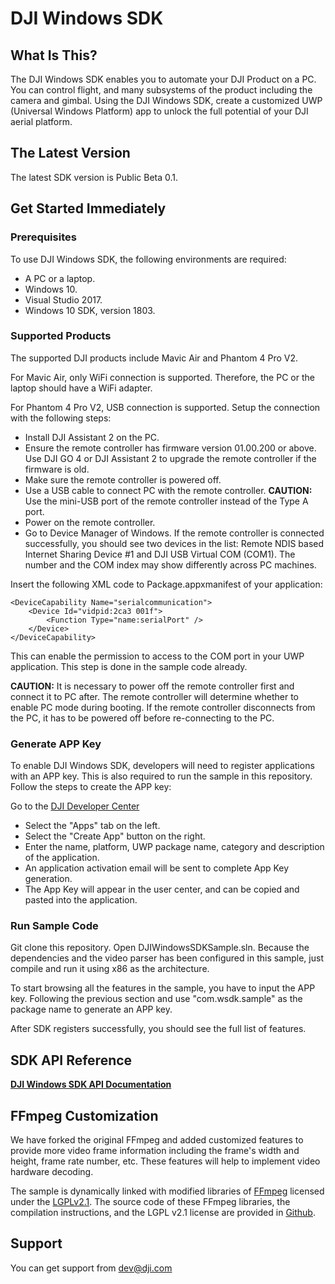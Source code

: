 # DJI Windows SDK

## What Is This?

The DJI Windows SDK enables you to automate your DJI Product on a PC. You can control flight, and many subsystems of the product including the camera and gimbal. Using the DJI Windows SDK, create a customized UWP (Universal Windows Platform) app to unlock the full potential of your DJI aerial platform.

## The Latest Version
The latest SDK version is Public Beta 0.1. 

## Get Started Immediately

### Prerequisites

To use DJI Windows SDK, the following environments are required:

- A PC or a laptop. 
- Windows 10.  
- Visual Studio 2017.  
- Windows 10 SDK, version 1803. 

### Supported Products

The supported DJI products include Mavic Air and Phantom 4 Pro V2. 

For Mavic Air, only WiFi connection is supported. Therefore, the PC or the laptop should have a WiFi adapter. 

For Phantom 4 Pro V2, USB connection is supported. Setup the connection with the following steps: 

  * Install DJI Assistant 2 on the PC. 
  * Ensure the remote controller has firmware version 01.00.200 or above. Use DJI GO 4 or DJI Assistant 2 to upgrade the remote controller if the firmware is old. 
  * Make sure the remote controller is powered off. 
  * Use a USB cable to connect PC with the remote controller. **CAUTION:** Use the mini-USB port of the remote controller instead of the Type A port. 
  *  Power on the remote controller. 
  *  Go to Device Manager of Windows. If the remote controller is connected successfully, you should see two devices in the list: Remote NDIS based Internet Sharing Device #1 and DJI USB Virtual COM (COM1). The number and the COM index may show differently across PC machines. 

Insert the following XML code to Package.appxmanifest of your application: 
```
<DeviceCapability Name="serialcommunication">
    <Device Id="vidpid:2ca3 001f">
	    <Function Type="name:serialPort" />
    </Device>
</DeviceCapability>
```
This can enable the permission to access to the COM port in your UWP application. This step is done in the sample code already. 
  
**CAUTION:** It is necessary to power off the remote controller first and connect it to PC after. The remote controller will determine whether to enable PC mode during booting. If the remote controller disconnects from the PC, it has to be powered off before re-connecting to the PC. 

### Generate APP Key
To enable DJI Windows SDK, developers will need to register applications with an APP key. This is also required to run the sample in this repository. Follow the steps to create the APP key: 

Go to the <a href="http://developer.dji.com/en/user/apps" target="_blank">DJI Developer Center</a>


  * Select the "Apps" tab on the left.
  * Select the "Create App" button on the right.
  * Enter the name, platform, UWP package name, category and description of the application.
  * An application activation email will be sent to complete App Key generation.
  * The App Key will appear in the user center, and can be copied and pasted into the application.


### Run Sample Code

Git clone this repository. Open DJIWindowsSDKSample.sln. Because the dependencies and the video parser has been configured in this sample, just compile and run it using x86 as the architecture. 

To start browsing all the features in the sample, you have to input the APP key. Following the previous section and use "com.wsdk.sample" as the package name to generate an APP key. 

After SDK registers successfully, you should see the full list of features. 

## SDK API Reference

[**DJI Windows SDK API Documentation**](http://developer.dji.com/api-reference/windows-api/index.html)

## FFmpeg Customization

We have forked the original FFmpeg and added customized features to provide more video frame information including the frame's width and height, frame rate number, etc. These features will help to implement video hardware decoding. 

The sample is dynamically linked with modified libraries of <a href=http://ffmpeg.org>FFmpeg</a> licensed under the <a href=http://www.gnu.org/licenses/old-licenses/lgpl-2.1.html>LGPLv2.1</a>. The source code of these FFmpeg libraries, the compilation instructions, and the LGPL v2.1 license are provided in [Github](https://github.com/dji-sdk/FFmpeg).

## Support

You can get support from dev@dji.com
